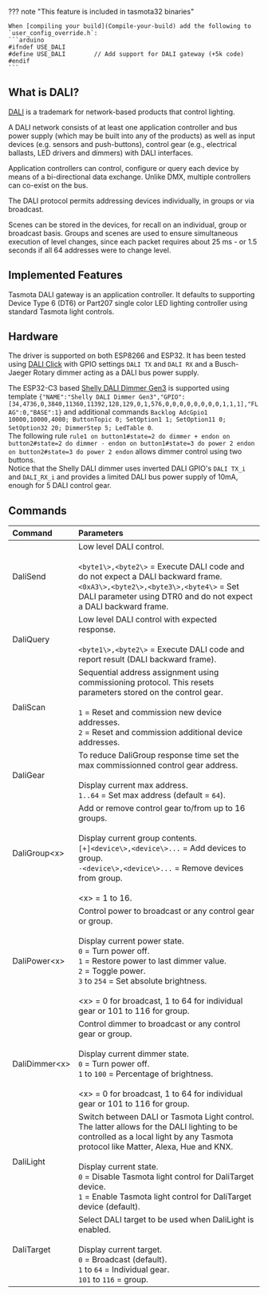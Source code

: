 ??? note "This feature is included in tasmota32 binaries"     

    When [compiling your build](Compile-your-build) add the following to `user_config_override.h`:
    ```arduino
    #ifndef USE_DALI
    #define USE_DALI        // Add support for DALI gateway (+5k code)
    #endif
    ```

## What is DALI?

[DALI](https://en.wikipedia.org/wiki/Digital_Addressable_Lighting_Interface) is a trademark for network-based products that control lighting.

A DALI network consists of at least one application controller and bus power supply (which may be built into any of the products) as well as input devices (e.g. sensors and push-buttons), control gear (e.g., electrical ballasts, LED drivers and dimmers) with DALI interfaces.

Application controllers can control, configure or query each device by means of a bi-directional data exchange. Unlike DMX, multiple controllers can co-exist on the bus.

The DALI protocol permits addressing devices individually, in groups or via broadcast.

Scenes can be stored in the devices, for recall on an individual, group or broadcast basis. Groups and scenes are used to ensure simultaneous execution of level changes, since each packet requires about 25 ms - or 1.5 seconds if all 64 addresses were to change level.

## Implemented Features

Tasmota DALI gateway is an application controller. It defaults to supporting Device Type 6 (DT6) or Part207 single color LED lighting controller using standard Tasmota light controls.

## Hardware

The driver is supported on both ESP8266 and ESP32. It has been tested using [DALI Click](https://www.mikroe.com/dali-click) with GPIO settings `DALI TX` and `DALI RX` and a Busch-Jaeger Rotary dimmer acting as a DALI bus power supply.

The ESP32-C3 based [Shelly DALI Dimmer Gen3](https://www.shelly.com/products/shelly-dali-dimmer-gen3) is supported using template `{"NAME":"Shelly DALI Dimmer Gen3","GPIO":[34,4736,0,3840,11360,11392,128,129,0,1,576,0,0,0,0,0,0,0,0,1,1,1],"FLAG":0,"BASE":1}` and additional commands `Backlog AdcGpio1 10000,10000,4000; ButtonTopic 0; SetOption1 1; SetOption11 0; SetOption32 20; DimmerStep 5; LedTable 0`.<br>The following rule `rule1 on button1#state=2 do dimmer + endon on button2#state=2 do dimmer - endon on button1#state=3 do power 2 endon on button2#state=3 do power 2 endon` allows dimmer control using two buttons.<br>Notice that the Shelly DALI dimmer uses inverted DALI GPIO's `DALI TX_i` and `DALI_RX_i` and provides a limited DALI bus power supply of 10mA, enough for 5 DALI control gear.

## Commands

Command|Parameters
:---|:---
DaliSend<a class="cmnd" id="dalisend"></a>|Low level DALI control.<br><br>`<byte1\>,<byte2\>` = Execute DALI code and do not expect a DALI backward frame.<br>`<0xA3\>,<byte2\>,<byte3\>,<byte4\>` = Set DALI parameter using DTR0 and do not expect a DALI backward frame.
DaliQuery<a class="cmnd" id="daliquery"></a>|Low level DALI control with expected response.<br><br>`<byte1\>,<byte2\>` = Execute DALI code and report result (DALI backward frame).
DaliScan<a class="cmnd" id="daliscan"></a>|Sequential address assignment using commissioning protocol. This resets  parameters stored on the control gear.<br><br>`1` = Reset and commission new device addresses.<br>`2` = Reset and commission additional device addresses.
DaliGear<a class="cmnd" id="daligear"></a>|To reduce DaliGroup response time set the max commissionned control gear address.<br><br>Display current max address.<br>`1..64` = Set max address (default = `64`).
DaliGroup<x\><a class="cmnd" id="daligear"></a>|Add or remove control gear to/from up to 16 groups.<br><br>Display current group contents.<br>`[+]<device\>,<device\>...` = Add devices to group.<br>`-<device\>,<device\>...` = Remove devices from group.<br><br><x\> = 1 to 16.
DaliPower<x\><a class="cmnd" id="dalipower"></a>|Control power to broadcast or any control gear or group.<br><br>Display current power state.<br>`0` = Turn power off.<br>`1` = Restore power to last dimmer value.<br>`2` = Toggle power.<br>`3` to `254` = Set absolute brightness.<br><br><x\> = 0 for broadcast, 1 to 64 for individual gear or 101 to 116 for group.
DaliDimmer<x\><a class="cmnd" id="dalidimmer"></a>|Control dimmer to broadcast or any control gear or group.<br><br>Display current dimmer state.<br>`0` = Turn power off.<br>`1` to `100` = Percentage of brightness.<br><br><x\> = 0 for broadcast, 1 to 64 for individual gear or 101 to 116 for group.
DaliLight<a class="cmnd" id="dalilight"></a>|Switch between DALI or Tasmota Light control. The latter allows for the DALI lighting to be controlled as a local light by any Tasmota protocol like Matter, Alexa, Hue and KNX.<br><br>Display current state.<br>`0` = Disable Tasmota light control for DaliTarget device.<br>`1` = Enable Tasmota light control for DaliTarget device (default).
DaliTarget<a class="cmnd" id="dalitarget"></a>|Select DALI target to be used when DaliLight is enabled.<br><br>Display current target.<br>`0` = Broadcast (default).<br>`1` to `64` = Individual gear.<br>`101` to `116` = group.
